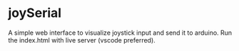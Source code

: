 # joySerial
A simple web interface to visualize joystick input and send it to arduino. Run the index.html with live server (vscode preferred).
